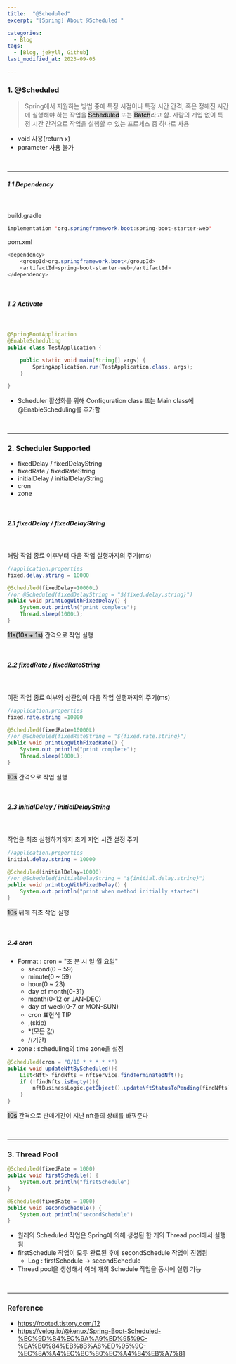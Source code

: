 ```yaml
---
title:  "@Scheduled"
excerpt: "[Spring] About @Scheduled "

categories:
  - Blog
tags:
  - [Blog, jekyll, Github]
last_modified_at: 2023-09-05

---
```

### 1. @Scheduled

> Spring에서 지원하는 방법 중에 특정 시점이나 특정 시간 간격, 혹은 정해진 시간에 실행해야 하는 작업을 <mark style="background-color:#cccccc">Scheduled</mark> 또는 <mark style="background-color:#cccccc">Batch</mark>라고 함. 사람의 개입 없이 특정 시간 간격으로 작업을 실행할 수 있는 프로세스 중 하나로 사용

- void 사용(return x)
- parameter 사용 불가 


<br />

---

##### 1.1  Dependency

<br />

build.gradle

```java
implementation 'org.springframework.boot:spring-boot-starter-web'
```

pom.xml

```java
<dependency> 
    <groupId>org.springframework.boot</groupId>
    <artifactId>spring-boot-starter-web</artifactId>
</dependency>
```

<br />

##### 1.2 Activate

<br />

```java
@SpringBootApplication
@EnableScheduling
public class TestApplication {

    public static void main(String[] args) {
        SpringApplication.run(TestApplication.class, args);
    }

}
```

- Scheduler 활성화를 위해 Configuration class 또는 Main class에 @EnableScheduling를 추가함

<br />

---

### 2. Scheduler Supported

- fixedDelay / fixedDelayString
- fixedRate / fixedRateString
- initialDelay / initialDelayString
- cron
- zone

<br />

##### 2.1 fixedDelay / fixedDelayString

<br />

해당 작업 종료 이후부터 다음 작업 실행까지의 주기(ms)


```java
//application.properties
fixed.delay.string = 10000
```

```java
@Scheduled(fixedDelay=10000L) 
//or @Scheduled(fixedDelayString = "${fixed.delay.string}") 
public void printLogWithFixedDelay() {
    System.out.println("print complete");
    Thread.sleep(1000L);
}
```
<mark style="background-color:#cccccc">11s(10s + 1s)</mark> 간격으로 작업 실행

<br />

##### 2.2 fixedRate / fixedRateString

<br />

이전 작업 종료 여부와 상관없이 다음 작업 실행까지의 주기(ms)

```java
//application.properties
fixed.rate.string =10000
```

```java
@Scheduled(fixedRate=10000L) 
//or @Scheduled(fixedRateString = "${fixed.rate.string}") 
public void printLogWithFixedRate() {
    System.out.println("print complete");
    Thread.sleep(1000L);
}
```
<mark style="background-color:#cccccc">10s</mark> 간격으로 작업 실행


<br />

##### 2.3 initialDelay / initialDelayString

<br />

작업을 최초 실행하기까지 초기 지연 시간 설정 주기

```java
//application.properties
initial.delay.string = 10000
```

```java
@Scheduled(initialDelay=10000) 
//or @Scheduled(initialDelayString = "${initial.delay.string}") 
public void printLogWithFixedDelay() {
    System.out.println("print when method initially started")
}
```
<mark style="background-color:#cccccc">10s</mark> 뒤에 최초 작업 실행


<br />

##### 2.4 cron

- Format : cron = "초 분 시 일 월 요일"
  - second(0 ~ 59)
  - minute(0 ~ 59)
  - hour(0 ~ 23)
  - day of month(0-31)
  - month(0-12 or JAN-DEC)
  - day of week(0-7 or MON-SUN)
  - cron 표현식 TIP
  - ,(skip)
  - *(모든 값)
  - /(기간)
- zone : scheduling의 time zone을 설정


```java
@Scheduled(cron = "0/10 * * * * *")
public void updateNftByScheduled(){
    List<Nft> findNfts = nftService.findTerminatedNft();
    if (!findNfts.isEmpty()){
        nftBusinessLogic.getObject().updateNftStatusToPending(findNfts);
    }
}
```
<mark style="background-color:#cccccc">10s</mark> 간격으로 판매기간이 지난 nft들의 상태를 바꿔준다

<br />

---

### 3. Thread Pool

```java
@Scheduled(fixedRate = 1000)
public void firstSchedule() {
    System.out.println("firstSchedule")
}

@Scheduled(fixedRate = 1000)
public void secondSchedule() {
    System.out.println("secondSchedule")
}
```

- 원래의 Scheduled 작업은 Spring에 의해 생성된 한 개의 Thread pool에서 실행됨
- firstSchedule 작업이 모두 완료된 후에 secondSchedule 작업이 진행됨
  - Log : firstSchedule -> secondSchedule
- Thread pool을 생성해서 여러 개의 Schedule 작업을 동시에 실행 가능


<br />

---

### Reference

- https://rooted.tistory.com/12
- https://velog.io/@kenux/Spring-Boot-Scheduled-%EC%9D%B4%EC%9A%A9%ED%95%9C-%EA%B0%84%EB%8B%A8%ED%95%9C-%EC%8A%A4%EC%BC%80%EC%A4%84%EB%A7%81


